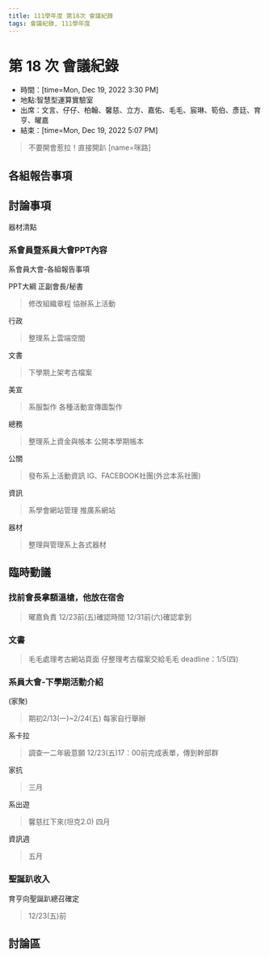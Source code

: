 ```yaml
---
title: 111學年度 第18次 會議紀錄
tags: 會議紀錄, 111學年度
---
```


# 第 18 次 會議紀錄
- 時間：[time=Mon, Dec 19, 2022 3:30 PM]
- 地點:智慧型運算實驗室
- 出席：文言、仔仔、柏翰、馨慈、立方、嘉佑、毛毛、宸琳、筍伯、彥廷、育亨、曜嘉
- 結束：[time=Mon, Dec 19, 2022 5:07 PM]


> 不要開會惹拉！直接開趴 [name=咪路]

## 各組報告事項

## 討論事項
器材清點

### 系會員暨系員大會PPT內容
系會員大會-各組報告事項

PPT大綱
正副會長/秘書
> 修改組織章程
> 協辦系上活動

行政
> 整理系上雲端空間

文書
> 下學期上架考古檔案

美宣
> 系服製作
> 各種活動宣傳圖製作

總務
> 整理系上資金與帳本
> 公開本學期帳本

公關
> 發布系上活動資訊
> IG、FACEBOOK社團(外岔本系社團)

資訊
> 系學會網站管理
> 推廣系網站

器材
> 整理與管理系上各式器材



## 臨時動議

### 找前會長拿額溫槍，他放在宿舍
> 曜嘉負責
> 12/23前(五)確認時間
> 12/31前(六)確認拿到

### 文書
> 毛毛處理考古網站頁面
> 仔整理考古檔案交給毛毛
> deadline：1/5(四)

### 系員大會-下學期活動介紹
(家聚)
> 期初2/13(一)~2/24(五)
> 每家自行舉辦

系卡拉
> 調查一二年級意願
> 12/23(五)17：00前完成表單，傳到幹部群

家抗
> 三月

系出遊
> 馨慈扛下來(坦克2.0)
> 四月

資訊週
> 五月

### 聖誕趴收入
育亨向聖誕趴總召確定
> 12/23(五)前

## 討論區